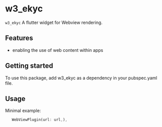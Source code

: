 # w3_ekyc

`w3_ekyc` A flutter widget for Webview rendering.


## Features

 - enabling the use of web content within apps


## Getting started

To use this package, add w3_ekyc as a dependency in your pubspec.yaml file.

## Usage

Minimal example:

```dart
   WebViewPlugin(url: url,),
```


